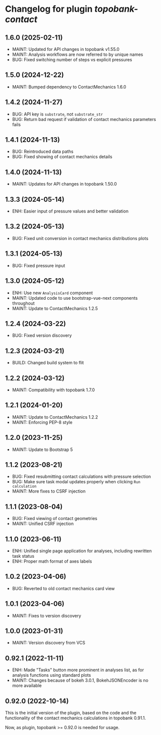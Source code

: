 # Changelog for plugin *topobank-contact*

## 1.6.0 (2025-02-11)

- MAINT: Updated for API changes in topobank v1.55.0
- MAINT: Analysis workflows are now referred to by unique names
- BUG: Fixed switching number of steps vs explicit pressures

## 1.5.0 (2024-12-22)

- MAINT: Bumped dependency to ContactMechanics 1.6.0

## 1.4.2 (2024-11-27)

- BUG: API key is `substrate`, not `substrate_str`
- BUG: Return bad request if validation of contact mechanics parameters fails

## 1.4.1 (2024-11-13)

- BUG: Reintroduced data paths
- BUG: Fixed showing of contact mechanics details

## 1.4.0 (2024-11-13)

- MAINT: Updates for API changes in topobank 1.50.0

## 1.3.3 (2024-05-14)

- ENH: Easier input of pressure values and better validation

## 1.3.2 (2024-05-13)

- BUG: Fixed unit conversion in contact mechanics distributions plots

## 1.3.1 (2024-05-13)

- BUG: Fixed pressure input

## 1.3.0 (2024-05-12)

- ENH: Use new `AnalysisCard` component
- MAINT: Updated code to use bootstrap-vue-next components throughout
- MAINT: Update to ContactMechanics 1.2.5

## 1.2.4 (2024-03-22)
 
- BUG: Fixed version discovery

## 1.2.3 (2024-03-21)

- BUILD: Changed build system to flit

## 1.2.2 (2024-03-12)

- MAINT: Compatibility with topobank 1.7.0

## 1.2.1 (2024-01-20)

- MAINT: Update to ContactMechanics 1.2.2
- MAINT: Enforcing PEP-8 style

## 1.2.0 (2023-11-25)

- MAINT: Update to Bootstrap 5

## 1.1.2 (2023-08-21)

- BUG: Fixed resubmitting contact calculations with pressure selection
- BUG: Make sure task modal updates properly when clicking `Run calculation`
- MAINT: More fixes to CSRF injection

## 1.1.1 (2023-08-04)

- BUG: Fixed viewing of contact geometries
- MAINT: Unified CSRF injection

## 1.1.0 (2023-06-11)

- ENH: Unified single page application for analyses, including rewritten
  task status
- ENH: Proper math format of axes labels

## 1.0.2 (2023-04-06)

- BUG: Reverted to old contact mechanics card view

## 1.0.1 (2023-04-06)

- MAINT: Fixes to version discovery

## 1.0.0 (2023-01-31)

- MAINT: Version discovery from VCS

## 0.92.1 (2022-11-11)

- ENH: Made "Tasks" button more prominent in analyses list,
  as for analysis functions using standard plots
- MAINT: Changes because of bokeh 3.0.1, BokehJSONEncoder
  is no more available

## 0.92.0 (2022-10-14)

This is the initial version of the plugin, based on
the code and the functionality of the contact
mechanics calculations in topobank 0.91.1.

Now, as plugin, topobank >= 0.92.0 is needed for usage.
